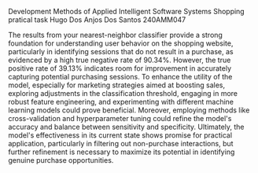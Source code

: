 Development Methods of Applied Intelligent Software Systems
Shopping pratical task
Hugo Dos Anjos Dos Santos
240AMM047

The results from your nearest-neighbor classifier provide a strong foundation for understanding user behavior on the shopping website, particularly in identifying sessions that do not result in a purchase, as evidenced by a high true negative rate of 90.34%. However, the true positive rate of 39.13% indicates room for improvement in accurately capturing potential purchasing sessions.
To enhance the utility of the model, especially for marketing strategies aimed at boosting sales, exploring adjustments in the classification threshold, engaging in more robust feature engineering, and experimenting with different machine learning models could prove beneficial. Moreover, employing methods like cross-validation and hyperparameter tuning could refine the model's accuracy and balance between sensitivity and specificity.
Ultimately, the model's effectiveness in its current state shows promise for practical application, particularly in filtering out non-purchase interactions, but further refinement is necessary to maximize its potential in identifying genuine purchase opportunities.








